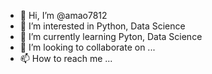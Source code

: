 - 👋 Hi, I’m @amao7812
- 👀 I’m interested in Python, Data Science
- 🌱 I’m currently learning Pyton, Data Science
- 💞️ I’m looking to collaborate on ...
- 📫 How to reach me ...

<!---
amao7812/amao7812 is a ✨ special ✨ repository because its `README.md` (this file) appears on your GitHub profile.
You can click the Preview link to take a look at your changes.
--->
